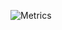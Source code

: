 ![Metrics](https://metrics.lecoq.io/andlerrl?template=classic&base.indepth=true&isocalendar=1&languages=1&achievements=1&gists=1&introduction=1&repositories=1&base=header%2C%20activity%2C%20community%2C%20repositories%2C%20metadata&base.indepth=true&base.hireable=false&base.skip=false&repositories.batch=100&repositories.forks=false&repositories.affiliations=owner&isocalendar=true&isocalendar.duration=full-year&languages=true&languages.limit=12&languages.threshold=0%25&languages.other=true&languages.colors=github&languages.sections=most-used&languages.indepth=true&languages.analysis.timeout=15&languages.analysis.timeout.repositories=7.5&languages.categories=markup%2C%20programming&languages.recent.categories=markup%2C%20programming&languages.recent.load=300&languages.recent.days=365&repositories=false&repositories.pinned=8&repositories.starred=8&repositories.random=0&repositories.order=featured%2C%20pinned%2C%20starred%2C%20random&achievements=false&achievements.threshold=C&achievements.secrets=true&achievements.display=detailed&achievements.limit=24&gists=true&introduction=false&introduction.title=true&config.timezone=America%2FCosta_Rica&config.twemoji=true&config.octicon=true&config.display=large)
